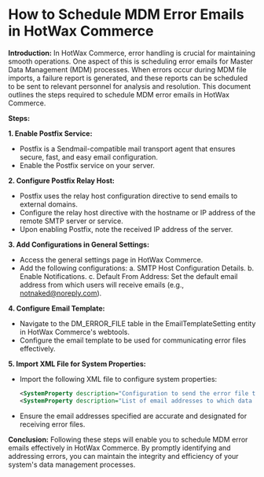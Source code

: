 # How to Schedule MDM Error Emails in HotWax Commerce

**Introduction:**
In HotWax Commerce, error handling is crucial for maintaining smooth operations. One aspect of this is scheduling error emails for Master Data Management (MDM) processes. When errors occur during MDM file imports, a failure report is generated, and these reports can be scheduled to be sent to relevant personnel for analysis and resolution. This document outlines the steps required to schedule MDM error emails in HotWax Commerce.

**Steps:**

**1. Enable Postfix Service:**
   - Postfix is a Sendmail-compatible mail transport agent that ensures secure, fast, and easy email configuration.
   - Enable the Postfix service on your server.

**2. Configure Postfix Relay Host:**
   - Postfix uses the relay host configuration directive to send emails to external domains.
   - Configure the relay host directive with the hostname or IP address of the remote SMTP server or service.
   - Upon enabling Postfix, note the received IP address of the server.

**3. Add Configurations in General Settings:**
   - Access the general settings page in HotWax Commerce.
   - Add the following configurations:
     a. SMTP Host Configuration Details.
     b. Enable Notifications.
     c. Default From Address: Set the default email address from which users will receive emails (e.g., notnaked@noreply.com).

**4. Configure Email Template:**
   - Navigate to the DM_ERROR_FILE table in the EmailTemplateSetting entity in HotWax Commerce's webtools.
   - Configure the email template to be used for communicating error files effectively.

**5. Import XML File for System Properties:**
   - Import the following XML file to configure system properties:
     ```xml
     <SystemProperty description="Configuration to send the error file to FTP/Email" systemPropertyId="error.file.sendTo.config" systemPropertyValue="EMAIL" systemResourceId="datamanager"/>
     <SystemProperty description="List of email addresses to which data manager error files would be sent." systemPropertyId="error.file.sendTo.email.addresses" systemPropertyValue="email ID from which the emails will be sent from" systemResourceId="datamanager"/>
     ```
   - Ensure the email addresses specified are accurate and designated for receiving error files.

**Conclusion:**
Following these steps will enable you to schedule MDM error emails effectively in HotWax Commerce. By promptly identifying and addressing errors, you can maintain the integrity and efficiency of your system's data management processes.
